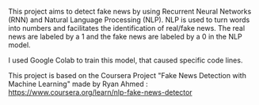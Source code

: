
This project aims to detect fake news by using Recurrent Neural Networks (RNN) and Natural Language Processing (NLP). NLP is used to turn words into numbers and facilitates the identification of real/fake news. The real news are labeled by a 1 and the fake news are labeled by a 0 in the NLP model.

I used Google Colab to train this model, that caused specific code lines.

This project is based on the Coursera Project "Fake News Detection with Machine Learning" made by Ryan Ahmed : https://www.coursera.org/learn/nlp-fake-news-detector
